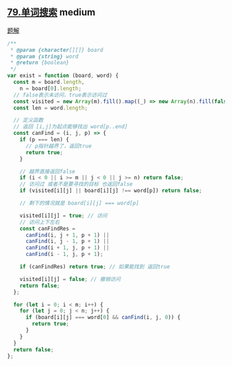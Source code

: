 ## [79.单词搜索](https://leetcode.cn/problems/word-search/) <Badge type="warning">medium</Badge>

[题解](https://leetcode.cn/problems/word-search/solution/shou-hua-tu-jie-79-dan-ci-sou-suo-dfs-si-lu-de-cha/)

```js
/**
 * @param {character[][]} board
 * @param {string} word
 * @return {boolean}
 */
var exist = function (board, word) {
  const m = board.length,
    n = board[0].length;
  // false表示未访问，true表示访问过
  const visited = new Array(m).fill().map((_) => new Array(n).fill(false));
  const len = word.length;

  // 定义函数
  // 返回 [i,j]为起点能够找出 word[p..end]
  const canFind = (i, j, p) => {
    if (p === len) {
      // p指针越界了，返回true
      return true;
    }

    // 越界直接返回false
    if (i < 0 || i >= m || j < 0 || j >= n) return false;
    // 访问过 或者不是要寻找的目标 也返回false
    if (visited[i][j] || board[i][j] !== word[p]) return false;

    // 剩下的情况就是 board[i][j] === word[p]

    visited[i][j] = true; // 访问
    // 访问上下左右
    const canFindRes =
      canFind(i, j + 1, p + 1) ||
      canFind(i, j - 1, p + 1) ||
      canFind(i + 1, j, p + 1) ||
      canFind(i - 1, j, p + 1);

    if (canFindRes) return true; // 如果能找到 返回true

    visited[i][j] = false; // 撤销访问
    return false;
  };

  for (let i = 0; i < m; i++) {
    for (let j = 0; j < n; j++) {
      if (board[i][j] === word[0] && canFind(i, j, 0)) {
        return true;
      }
    }
  }
  return false;
};
```
